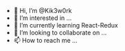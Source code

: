 - 👋 Hi, I’m @Kik3w0rk
- 👀 I’m interested in ...
- 🌱 I’m currently learning React-Redux
- 💞️ I’m looking to collaborate on ...
- 📫 How to reach me ...

<!---
Kik3w0rk/Kik3w0rk is a ✨ special ✨ repository because its `README.md` (this file) appears on your GitHub profile.
You can click the Preview link to take a look at your changes.
--->
